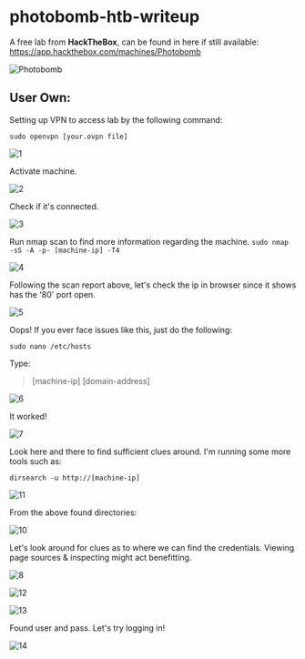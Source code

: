 # photobomb-htb-writeup
A free lab from **HackTheBox**, can be found in here if still available: https://app.hackthebox.com/machines/Photobomb

![Photobomb](https://user-images.githubusercontent.com/31168741/201704551-e765c5a7-c32e-43a4-bebc-23ff5f1825c7.png)

## User Own:
Setting up VPN to access lab by the following command:

`sudo openvpn [your.ovpn file]`

![1](https://user-images.githubusercontent.com/31168741/201707116-98e6a13c-2509-4771-9f91-15d231bf138e.PNG)

Activate machine.

![2](https://user-images.githubusercontent.com/31168741/201707154-ec4302dc-20a5-476e-8208-4502d0d672aa.PNG)

Check if it's connected.

![3](https://user-images.githubusercontent.com/31168741/201707188-ddf40cfa-5c10-4bb8-a89d-66c3c97f88e4.PNG)

Run nmap scan to find more information regarding the machine. `sudo nmap -sS -A -p- [machine-ip] -T4` 

![4](https://user-images.githubusercontent.com/31168741/201707217-7ce7997e-73c7-4c6d-956d-3f94bfa7d552.PNG)

Following the scan report above, let's check the ip in browser since it shows has the '80' port open.

![5](https://user-images.githubusercontent.com/31168741/201709583-ff4725a7-670d-48db-8f89-579762570e65.PNG)

Oops! If you ever face issues like this, just do the following:

`sudo nano /etc/hosts`

Type:

>[machine-ip] [domain-address]

![6](https://user-images.githubusercontent.com/31168741/201709609-1540dace-f0e3-40f7-ac46-b5d5c287da7c.PNG)

It worked!

![7](https://user-images.githubusercontent.com/31168741/203564356-ed8d8a73-8c2e-467b-8e79-df37fcdbf1b9.PNG)

Look here and there to find sufficient clues around. I'm running some more tools such as:

`dirsearch -u http://[machine-ip]`<br>

![11](https://user-images.githubusercontent.com/31168741/203568024-106123d0-9112-4ba7-a00c-df39b63725c2.PNG)

From the above found directories:

![10](https://user-images.githubusercontent.com/31168741/203569553-e7f4929d-10ea-45ac-a2f3-fe908b3ea09a.PNG)

Let's look around for clues as to where we can find the credentials. Viewing page sources & inspecting might act benefitting.

![8](https://user-images.githubusercontent.com/31168741/203569838-840fdb47-9844-488d-ad27-52ea89d1ecb8.PNG)

![12](https://user-images.githubusercontent.com/31168741/203569955-c4b4ff0a-c559-4ac0-8cea-45ba2d020224.PNG)

![13](https://user-images.githubusercontent.com/31168741/203570043-aa69c1e7-9556-4aa9-99b0-29c5bd9fc72d.PNG)

Found user and pass. Let's try logging in!

![14](https://user-images.githubusercontent.com/31168741/203570096-e413c8e3-98ee-45bf-bfef-0ea898d786de.PNG)


